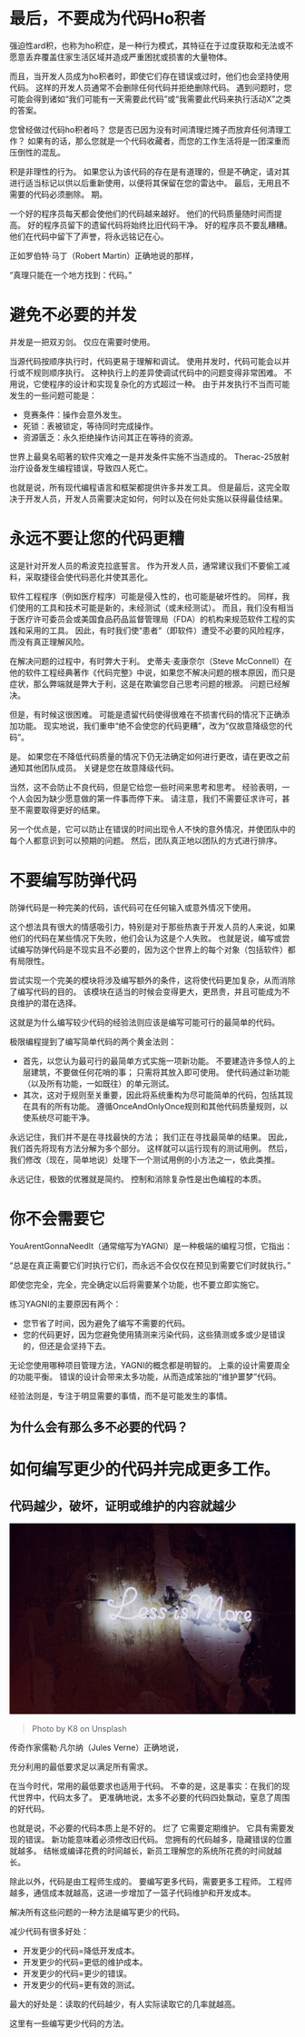 # 最后，不要成为代码Ho积者

强迫性ard积，也称为ho积症，是一种行为模式，其特征在于过度获取和无法或不愿意丢弃覆盖住家生活区域并造成严重困扰或损害的大量物体。

而且，当开发人员成为ho积者时，即使它们存在错误或过时，他们也会坚持使用代码。 这样的开发人员通常不会删除任何代码并拒绝删除代码。 遇到问题时，您可能会得到诸如“我们可能有一天需要此代码”或“我需要此代码来执行活动X”之类的答案。

您曾经做过代码ho积者吗？ 您是否已因为没有时间清理烂摊子而放弃任何清理工作？ 如果有的话，那么您就是一个代码收藏者，而您的工作生活将是一团深重而压倒性的混乱。

积是非理性的行为。 如果您认为该代码的存在是有道理的，但是不确定，请对其进行适当标记以供以后重新使用，以便将其保留在您的雷达中。 最后，无用且不需要的代码必须删除。 期。

一个好的程序员每天都会使他们的代码越来越好。 他们的代码质量随时间而提高。 好的程序员留下的遗留代码将始终比旧代码干净。 好的程序员不要乱糟糟。 他们在代码中留下了声誉，将永远铭记在心。

正如罗伯特·马丁（Robert Martin）正确地说的那样，

“真理只能在一个地方找到：代码。”
# 避免不必要的并发

并发是一把双刃剑。 仅应在需要时使用。

当源代码按顺序执行时，代码更易于理解和调试。 使用并发时，代码可能会以并行或不规则顺序执行。 这种执行上的差异使调试代码中的问题变得非常困难。 不用说，它使程序的设计和实现复杂化的方式超过一种。 由于并发执行不当而可能发生的一些问题可能是：
+ 竞赛条件：操作会意外发生。
+ 死锁：表被锁定，等待同时完成操作。
+ 资源匮乏：永久拒绝操作访问其正在等待的资源。

世界上最臭名昭著的软件灾难之一是并发条件实施不当造成的。 Therac-25放射治疗设备发生编程错误，导致四人死亡。

也就是说，所有现代编程语言和框架都提供许多并发工具。 但是最后，这完全取决于开发人员，开发人员需要决定如何，何时以及在何处实施以获得最佳结果。
# 永远不要让您的代码更糟

这是针对开发人员的希波克拉底誓言。 作为开发人员，通常建议我们不要偷工减料，采取捷径会使代码恶化并使其恶化。

软件工程程序（例如医疗程序）可能是侵入性的，也可能是破坏性的。 同样，我们使用的工具和技术可能是新的，未经测试（或未经测试）。 而且，我们没有相当于医疗许可委员会或美国食品药品监督管理局（FDA）的机构来规范软件工程的实践和采用的工具。 因此，有时我们使“患者”（即软件）遭受不必要的风险程序，而没有真正理解风险。

在解决问题的过程中，有时弊大于利。 史蒂夫·麦康奈尔（Steve McConnell）在他的软件工程经典著作《代码完整》中说，如果您不解决问题的根本原因，而只是症状，那么弊端就是弊大于利，这是在欺骗您自己思考问题的根源。 问题已经解决。

但是，有时候这很困难。 可能是遗留代码使得很难在不损害代码的情况下正确添加功能。 现实地说，我们重申“绝不会使您的代码更糟”，改为“仅故意降级您的代码”。

是。 如果您在不降低代码质量的情况下仍无法确定如何进行更改，请在更改之前通知其他团队成员。 关键是您在故意降级代码。

当然，这不会防止不良代码，但是它给您一些时间来思考和思考。 经验表明，一个人会因为缺少愿意做的第一件事而停下来。 请注意，我们不需要征求许可，甚至不需要取得更好的结果。

另一个优点是，它可以防止在错误的时间出现令人不快的意外情况，并使团队中的每个人都意识到可以预期的问题。 然后，团队真正地以团队的方式进行排序。
# 不要编写防弹代码

防弹代码是一种完美的代码，该代码可在任何输入或意外情况下使用。

这个想法具有很大的情感吸引力，特别是对于那些热衷于开发人员的人来说，如果他们的代码在某些情况下失败，他们会认为这是个人失败。 也就是说，编写或尝试编写防弹代码是不现实且不必要的，因为这个世界上的每个对象（包括软件）都有局限性。

尝试实现一个完美的模块将涉及编写额外的条件，这将使代码更加复杂，从而消除了编写代码的目的。 该模块在适当的时候会变得更大，更昂贵，并且可能成为不良维护的潜在选择。

这就是为什么编写较少代码的经验法则应该是编写可能可行的最简单的代码。

极限编程提到了编写简单代码的两个黄金法则：
+ 首先，以您认为最可行的最简单方式实施一项新功能。 不要建造许多惊人的上层建筑，不要做任何花哨的事； 只需将其放入即可使用。 使代码通过新功能（以及所有功能，一如既往）的单元测试。
+ 其次，这对于规则至关重要，因此将系统重构为尽可能简单的代码，包括其现在具有的所有功能。 遵循OnceAndOnlyOnce规则和其他代码质量规则，以使系统尽可能干净。

永远记住，我们并不是在寻找最快的方法； 我们正在寻找最简单的结果。 因此，我们首先将现有方法分解为多个部分。 这样就可以运行现有的测试用例。 然后，我们修改（现在，简单地说）处理下一个测试用例的小方法之一，依此类推。

永远记住，极致的优雅就是简约。 控制和消除复杂性是出色编程的本质。
# 你不会需要它

YouArentGonnaNeedIt（通常缩写为YAGNI）是一种极端的编程习惯，它指出：

“总是在真正需要它们时执行它们，而永远不会仅仅在预见到需要它们时就执行。”

即使您完全，完全，完全确定以后将需要某个功能，也不要立即实施它。

练习YAGNI的主要原因有两个：
+ 您节省了时间，因为避免了编写不需要的代码。
+ 您的代码更好，因为您避免使用猜测来污染代码，这些猜测或多或少是错误的，但还是会坚持下去。

无论您使用哪种项目管理方法，YAGNI的概念都是明智的。 上乘的设计需要周全的功能平衡。 错误的设计会带来太多功能，从而造成笨拙的“维护噩梦”代码。

经验法则是，专注于明显需要的事情，而不是可能发生的事情。
## 为什么会有那么多不必要的代码？
# 如何编写更少的代码并完成更多工作。
## 代码越少，破坏，证明或维护的内容就越少
![Photo by K8 on Unsplash](0*l9TcQXtnM2XgoAzr)
> Photo by K8 on Unsplash


传奇作家儒勒·凡尔纳（Jules Verne）正确地说，

充分利用的最低要求足以满足所有需求。

在当今时代，常用的最低要求也适用于代码。 不幸的是，这是事实：在我们的现代世界中，代码太多了。 更准确地说，太多不必要的代码四处飘动，窒息了周围的好代码。

也就是说，不必要的代码本质上是不好的。 烂了 它需要定期维护。 它具有需要发现的错误。 新功能意味着必须修改旧代码。 您拥有的代码越多，隐藏错误的位置就越多。 结帐或编译花费的时间越长，新员工理解您的系统所花费的时间就越长。

除此以外，代码是由工程师生成的。 要编写更多代码，需要更多工程师。 工程师越多，通信成本就越高，这进一步增加了一篮子代码维护和开发成本。

解决所有这些问题的一种方法是编写更少的代码。

减少代码有很多好处：
+ 开发更少的代码=降低开发成本。
+ 开发更少的代码=更低的维护成本。
+ 开发更少的代码=更少的错误。
+ 开发更少的代码=更有效的测试。

最大的好处是：读取的代码越少，有人实际读取它的几率就越高。

这里有一些编写更少代码的方法。
